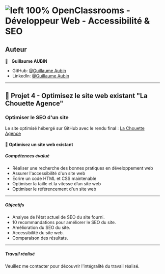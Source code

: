# ![left 100%](https://github.com/thierry-laval/archives/blob/master/images/Logo_OpenClassrooms.png?raw=true) OpenClassrooms - Développeur Web - Accessibilité & SEO

## Auteur

👤 &nbsp; **Guillaume AUBIN**

* GitHub: [@Guillaume Aubin](https://github.com/GuillaumeAubin?tab=repositories "Cliquez pour voir mes projets")
* LinkedIn: [@Guillaume Aubin](https://www.linkedin.com/in/aubinguillaume/ "Visitez mon profil LinkedIn")

***
## 📎 Projet 4 - Optimisez le site web existant "La Chouette Agence"

### Optimiser le SEO d'un site

Le site optimisé hébergé sur GitHub avec le rendu final : [La Chouette Agence](https://guillaumeaubin.github.io/Amelioration_SEO_La_Chouette_Agence/)

#### 🔨 Optimisez un site web existant

##### Compétences évalué

* Réaliser une recherche des bonnes pratiques en développement web
* Assurer l'accessibilité d'un site web
* Écrire un code HTML et CSS maintenable
* Optimiser la taille et la vitesse d’un site web
* Optimiser le référencement d'un site web

***

##### Objectifs

* Analyse de l’état actuel de SEO du site fourni.
* 10 recommandations pour améliorer le SEO du site.
* Amélioration du SEO du site.
* Accessibilité du site web.
* Comparaison des résultats.

***

##### Travail réalisé

Veuillez me contacter pour découvrir l'intégralité du travail réalisé.

